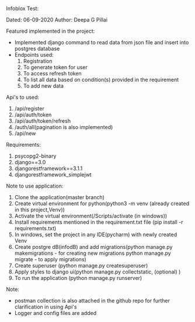 Infoblox Test:

Dated: 06-09-2020
Author: Deepa G Pillai

Featured implemented in the project:
* Implemented django command to read data from json file and insert into postgres database
* Endpoints used:
    1. Registration
    2. To generate token for user
    3. To access refresh token
    4. To list all data based on condition(s) provided in the requirement
    5. To add new data

Api's to used:
1. /api/register
2. /api/auth/token
3. /api/auth/token/refresh
4. /auth/all(pagination is also implemented)
5. /api/new


Requirements:
1. psycopg2-binary
2. django==3.0
3. djangorestframework==3.1.1
4. djangorestframework_simplejwt


Note to use application:
1. Clone the application(master branch)
2. Create virtual environment for python(python3 -m venv <virtual environment name>(already created in this project,Venv))
3. Activate the virtual environment(<Virtual environment name>/Scripts/activate (in windows))
4. Install requirements mentioned in the requirement.txt file (pip install -r requirements.txt)
5. In windows, set the project in any IDE(pycharm) with newly created Venv
6. Create postgre dB(infodB) and add migrations(python manage.py makemigrations - for creating new migrations
                                                python manage.py migrate - to apply migrations)
7. Create superuser (python manage.py createsuperuser)
8. Apply styles to django ui(python manage.py collectstatic, (optional) )
9. To run the application (python manage.py runserver)


Note:
* postman collection is also attached in the github repo for further clarification in using Api's
* Logger and config files are added